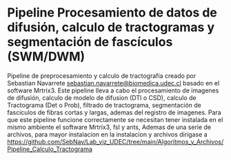 # Pipeline Procesamiento de datos de difusión, calculo de tractogramas y segmentación de fascículos (SWM/DWM)

Pipeline de preprocesamiento y calculo de tractografía creado por Sebastian Navarrete sebastian.navarrete@biomedica.udec.cl basado en el software Mrtrix3.  Este pipeline lleva a cabo el procesamiento de imagenes de difusión, calculo de modelo de difusion (DTI o CSD), calculo de Tractograma (Det o Prob), filtrado de tractograma, segmentación de fasciculos de fibras cortas y largas, ademas del registro de imagenes. Para que este pipeline funcione correctamente se necesitan tener instalada en el mismo ambiente el software Mrtrix3, fsl y ants, Ademas de una serie de archivos, para mayor instalacion en la instalacion y archivos dirigase a https://github.com/SebNav/Lab_viz_UDEC/tree/main/Algoritmos_y_Archivos/Pipeline_Calculo_Tractograma
